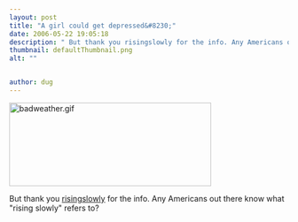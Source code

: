 ```yaml
---
layout: post
title: "A girl could get depressed&#8230;"
date: 2006-05-22 19:05:18
description: " But thank you risingslowly for the info. Any Americans out there know what &#8220;rising slowly&#8221; refers to?&#8230;"
thumbnail: defaultThumbnail.png
alt: ""


author: dug
---
```


<p><a href="http://www.donkeyontheedge.com/i/badweather.gif"><img alt="badweather.gif" src="http://www.donkeyontheedge.com/i/badweather-thumb.gif" width="364" height="151" style="border:none;" /></a></p>

<p>But thank you <a href="http://www.risingslowly.com/">risingslowly</a> for the info. Any Americans out there know what "rising slowly" refers to?</p>
